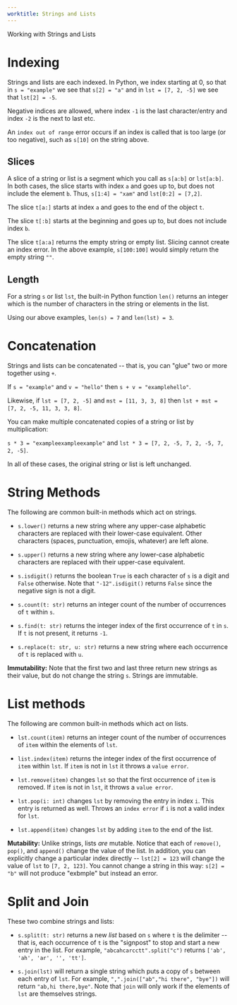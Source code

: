 ```yaml
---
worktitle: Strings and Lists
---
```


Working with Strings and Lists
# Indexing

Strings and lists are each indexed. In Python, we index starting at 0, so that
in `s = "example"` we see that `s[2] = "a"` and in `lst = [7, 2, -5]` we see that
`lst[2] = -5`.

Negative indices are allowed, where index `-1` is the last character/entry and
index `-2` is the next to last etc.

An `index out of range` error occurs if an index is called that is too large (or too negative),
such as `s[10]` on the string above.

## Slices
A slice of a string or list is a segment which you call as `s[a:b]` or `lst[a:b]`.
In both cases, the slice starts with index `a` and goes up to, but does not include
the element `b`. Thus, `s[1:4] = "xam"` and `lst[0:2] = [7,2]`.

The slice `t[a:]` starts at index `a` and goes to the end of the object `t`.

The slice `t[:b]` starts at the beginning and goes up to, but does not include index `b`.

The slice `t[a:a]` returns the empty string or empty list. Slicing cannot create an
index error. In the above example, `s[100:100]` would simply return the empty string `""`.

## Length
For a string `s` or list `lst`, the built-in Python function `len()` returns an integer
which is the number of characters in the string or elements in the list.

Using our above examples, `len(s) = 7` and `len(lst) = 3`.

# Concatenation

Strings and lists can be concatenated -- that is, you can "glue" two or more together using `+`.

If `s = "example"` and `v = "hello"` then `s + v = "examplehello"`.

Likewise, if `lst = [7, 2, -5]` and `mst = [11, 3, 3, 8]` then `lst + mst = [7, 2, -5, 11, 3, 3, 8]`.

You can make multiple concatenated copies of a string or list by multiplication:

`s * 3 = "exampleexampleexample"` and `lst * 3 = [7, 2, -5, 7, 2, -5, 7, 2, -5]`.

In all of these cases, the original string or list is left unchanged.

# String Methods

The following are common built-in methods which act on strings.

* `s.lower()` returns a new string where any upper-case alphabetic characters are replaced with their lower-case equivalent.
Other characters (spaces, punctuation, emojis, whatever) are left alone.

* `s.upper()` returns a new string where any lower-case alphabetic characters are replaced with their upper-case equivalent.

* `s.isdigit()` returns the boolean `True` is each character of `s` is a digit and `False` otherwise. Note that `"-12".isdigit()` returns `False` since the negative sign is not a digit.

* `s.count(t: str)` returns an integer count of the number of occurrences of `t` within `s`.

* `s.find(t: str)` returns the integer index of the first occurrence of `t` in `s`. If `t` is not present, it returns `-1`.

* `s.replace(t: str, u: str)` returns a new string where each occurrence of `t` is replaced with `u`.



**Immutability:** Note that the first two and last three return new strings as their value, but do not change the string `s`. Strings are immutable.

# List methods

The following are common built-in methods which act on lists.

* `lst.count(item)` returns an integer count of the number of occurrences of `item` within the elements of `lst`.

* `list.index(item)` returns the integer index of the first occurrence of `item` within `lst`. If `item` is not in `lst` it throws a `value error`.

* `lst.remove(item)` changes `lst` so that the first occurrence of `item` is removed. If `item` is not in `lst`, it throws a `value error`.

* `lst.pop(i: int)` changes `lst` by removing the entry in index `i`. This entry is returned as well. Throws an `index error` if `i` is not a valid index for `lst`.

* `lst.append(item)` changes `lst` by adding `item` to the end of the list.

**Mutability:** Unlike strings, lists *are* mutable. Notice that each of `remove()`, `pop()`, and `append()` change the value of the list. In addition, you can explicitly change a particular index directly -- `lst[2] = 123` will change the value of `lst` to `[7, 2, 123]`. You cannot change a string in this way: `s[2] = "b"` will not produce "exbmple" but instead an error.

# Split and Join

These two combine strings and lists:

* `s.split(t: str)` returns a new *list* based on `s` where `t` is the delimiter -- that is, each occurrence of `t` is the "signpost" to stop and start a new entry in the list. For example, `"abcahcarcctt".split("c")` returns `['ab', 'ah', 'ar', '', 'tt']`.

* `s.join(lst)` will return a single string which puts a copy of `s` between each entry of `lst`. For example, `",".join(["ab","hi there", "bye"])` will return `"ab,hi there,bye"`. Note that `join` will only work if the elements of `lst` are themselves strings.
